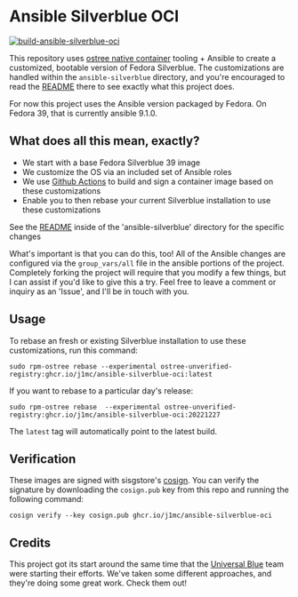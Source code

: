 # Ansible Silverblue OCI

[![build-ansible-silverblue-oci](https://github.com/j1mc/ansible-silverblue-oci/actions/workflows/build.yml/badge.svg)](https://github.com/j1mc/ansible-silverblue-oci/actions/workflows/build.yml)

This repository uses [ostree native container](https://coreos.github.io/rpm-ostree/container/)
tooling + Ansible to create a customized, bootable version of Fedora Silverblue. The customizations
are handled within the `ansible-silverblue` directory, and you're encouraged to read the
[README](ansible-silverblue/README.md) there to see exactly what this project does.

For now this project uses the Ansible version packaged by Fedora. On Fedora 39, that is currently
ansible 9.1.0.

## What does all this mean, exactly?

- We start with a base Fedora Silverblue 39 image
- We customize the OS via an included set of Ansible roles
- We use [Github Actions](.github/workflows/build.yml) to build and sign a container image based on
  these customizations
- Enable you to then rebase your current Silverblue installation to use these customizations

See the [README](ansible-silverblue/README.md) inside of the 'ansible-silverblue' directory for
the specific changes

What's important is that you can do this, too! All of the Ansible changes are configured via the
`group_vars/all` file in the ansible portions of the project. Completely forking the project will
require that you modify a few things, but I can assist if you'd like to give this a try. Feel
free to leave a comment or inquiry as an 'Issue', and I'll be in touch with you.

## Usage

To rebase an fresh or existing Silverblue installation to use these customizations, run this command:

    sudo rpm-ostree rebase --experimental ostree-unverified-registry:ghcr.io/j1mc/ansible-silverblue-oci:latest

If you want to rebase to a particular day's release:

    sudo rpm-ostree rebase  --experimental ostree-unverified-registry:ghcr.io/j1mc/ansible-silverblue-oci:20221227 

The `latest` tag will automatically point to the latest build. 

## Verification

These images are signed with sisgstore's [cosign](https://docs.sigstore.dev/cosign/overview/). You
can verify the signature by downloading the `cosign.pub` key from this repo and running the
following command:

    cosign verify --key cosign.pub ghcr.io/j1mc/ansible-silverblue-oci

## Credits

This project got its start around the same time that the [Universal Blue](https://github.com/ublue-os)
team were starting their efforts. We've taken some different approaches, and they're doing some great
work. Check them out!
